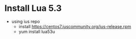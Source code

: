 # Install Lua 5.3
- using ius repo
  + install https://centos7.iuscommunity.org/ius-release.rpm
  + yum install lua53u